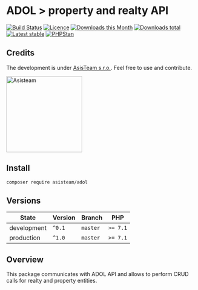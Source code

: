 # ADOL > property and realty API

[![Build Status](https://img.shields.io/travis/com/AsisTeam/adol.svg?style=flat-square)](https://travis-ci.com/AsisTeam/adol)
[![Licence](https://img.shields.io/packagist/l/AsisTeam/adol.svg?style=flat-square)](https://packagist.org/packages/AsisTeam/adol)
[![Downloads this Month](https://img.shields.io/packagist/dm/AsisTeam/adol.svg?style=flat-square)](https://packagist.org/packages/AsisTeam/adol)
[![Downloads total](https://img.shields.io/packagist/dt/AsisTeam/adol.svg?style=flat-square)](https://packagist.org/packages/AsisTeam/adol)
[![Latest stable](https://img.shields.io/packagist/v/AsisTeam/adol.svg?style=flat-square)](https://packagist.org/packages/AsisTeam/adol)
[![PHPStan](https://img.shields.io/badge/PHPStan-enabled-brightgreen.svg?style=flat)](https://github.com/phpstan/phpstan)

## Credits

The development is under [AsisTeam s.r.o.](https://www.asisteam.cz/).
Feel free to use and contribute.

<img src="https://www.asisteam.cz/img/logo.svg" width="200" alt="Asisteam" title="Asisteam"/>

## Install

```
composer require asisteam/adol
```

## Versions

| State       | Version | Branch   | PHP      |
|-------------|---------|----------|----------|
| development | `^0.1`  | `master` | `>= 7.1` |
| production  | `^1.0`  | `master` | `>= 7.1` |

## Overview

This package communicates with ADOL API and allows to perform CRUD calls for realty and property entities.


